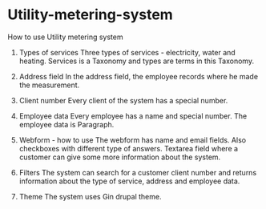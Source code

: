 # Utility-metering-system
How to use
Utility metering system

1. Types of services
Three types of services - electricity, water and heating. Services is a Taxonomy and types are terms in this Taxonomy.

2. Address field
In the address field, the employee records where he made the measurement.

3. Client number
Every client of the system has a special number.

4. Employee data
Every employee has a name and special number. The employee data is Paragraph.

5. Webform - how to use
The webform has name and email fields. Also checkboxes with different type of answers. Textarea field where a customer can give some more information about the system.

6. Filters
The system can search for a customer client number and returns information about the type of service, address and employee data.

7. Theme
The system uses Gin drupal theme.
